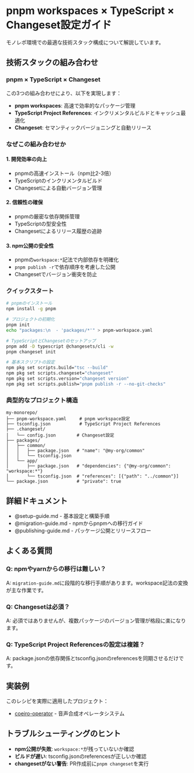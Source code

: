 # pnpm workspaces × TypeScript × Changeset設定ガイド

モノレポ環境での最適な技術スタック構成について解説しています。

## 技術スタックの組み合わせ

### pnpm × TypeScript × Changeset
この3つの組み合わせにより、以下を実現します：

- **pnpm workspaces**: 高速で効率的なパッケージ管理
- **TypeScript Project References**: インクリメンタルビルドとキャッシュ最適化
- **Changeset**: セマンティックバージョニングと自動リリース

### なぜこの組み合わせか

#### 1. 開発効率の向上
- pnpmの高速インストール（npm比2-3倍）
- TypeScriptのインクリメンタルビルド
- Changesetによる自動バージョン管理

#### 2. 信頼性の確保
- pnpmの厳密な依存関係管理
- TypeScriptの型安全性
- Changesetによるリリース履歴の追跡

#### 3. npm公開の安全性
- pnpmの`workspace:*`記法で内部依存を明確化
- `pnpm publish -r`で依存順序を考慮した公開
- Changesetでバージョン衝突を防止

### クイックスタート

```bash
# pnpmのインストール
npm install -g pnpm

# プロジェクトの初期化
pnpm init
echo "packages:\n  - 'packages/*'" > pnpm-workspace.yaml

# TypeScriptとChangesetのセットアップ
pnpm add -D typescript @changesets/cli -w
pnpm changeset init

# 基本スクリプトの設定
npm pkg set scripts.build="tsc --build"
npm pkg set scripts.changeset="changeset"
npm pkg set scripts.version="changeset version"
npm pkg set scripts.publish="pnpm publish -r --no-git-checks"
```

### 典型的なプロジェクト構造

```
my-monorepo/
├── pnpm-workspace.yaml     # pnpm workspace設定
├── tsconfig.json           # TypeScript Project References
├── .changeset/
│   └── config.json        # Changeset設定
├── packages/
│   ├── common/
│   │   ├── package.json   # "name": "@my-org/common"
│   │   └── tsconfig.json
│   └── app/
│       ├── package.json   # "dependencies": {"@my-org/common": "workspace:*"}
│       └── tsconfig.json  # "references": [{"path": "../common"}]
└── package.json           # "private": true
```

## 詳細ドキュメント

- @setup-guide.md - 基本設定と構築手順
- @migration-guide.md - npmからpnpmへの移行ガイド
- @publishing-guide.md - パッケージ公開とリリースフロー

## よくある質問

### Q: npmやyarnからの移行は難しい？
A: `migration-guide.md`に段階的な移行手順があります。workspace記法の変換が主な作業です。

### Q: Changesetは必須？
A: 必須ではありませんが、複数パッケージのバージョン管理が格段に楽になります。

### Q: TypeScript Project Referencesの設定は複雑？
A: package.jsonの依存関係とtsconfig.jsonのreferencesを同期させるだけです。

## 実装例

このレシピを実際に適用したプロジェクト：
- [coeiro-operator](https://github.com/otolab/coeiro-operator) - 音声合成オペレータシステム

## トラブルシューティングのヒント

- **npm公開が失敗**: `workspace:*`が残っていないか確認
- **ビルドが遅い**: tsconfig.jsonのreferencesが正しいか確認
- **changesetがない警告**: PR作成前に`pnpm changeset`を実行